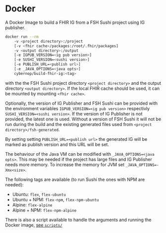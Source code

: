# Docker

A Docker Image to build a FHIR IG from a FSH Sushi project using IG publisher.

```bash
docker run --rm
    -v <project directory>:/project
    [-v <fhir cache>/packages:/root/.fhir/packages]
    -v <output directory>:/output
    [-e IGPUB_VERSION=<ig pub version>]
    [-e SUSHI_VERSION=<sushi version>]
    [-e PUBLISH_URL=<publish url>]
    [-e _JAVA_OPTIONS=<java opts>]
    cybernop/build-fhir-ig:<tag>
```

with the the FSH Sushi project directory `<project directory>` and the output directory `<output directory>`. If the local FHIR cache should be used, it can be mounted by mounting `<fhir cache>`.

Optionally, the version of IG Publisher and FSH Sushi can be provided with the environment variables `IGPUB_VERSION=<ig pub version>` respectivly `SUSHI_VERSION=<sushi version>`. If the version of IG Publisher is not provided, the latest one is used. Without a version of FSH Sushi it will not be run during the build and the existing generated files used from `<project directory>/fsh-generated`.

By setting setting `PUBLISH_URL=<publish url>` the generated IG will be marked as publish version and this URL will be set.

The behaviour of the Java VM can be modified with `_JAVA_OPTIONS=<java opts>`. This may be needed if the project has large files and IG Publisher needs more memory. To increase the memory for JVM set `_JAVA_OPTIONS=-Xmx<size>`.

The following tags are available (to run Sushi the ones with NPM are needed):

* Ubuntu: `flex`, `flex-ubuntu`
* Ubuntu + NPM: `flex-npm`, `flex-npm-ubuntu`
* Alpine: `flex-alpine`
* Alpine + NPM: `flex-npm-alpine`

There is also a script available to handle the arguments and running the Docker image, [see `scripts/`](scripts/README.md)
